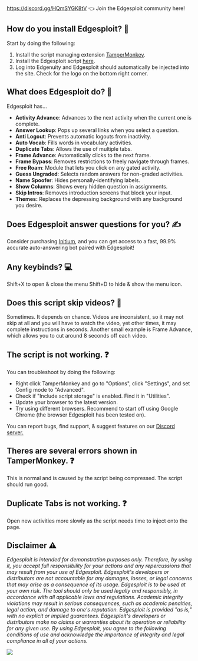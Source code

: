 https://discord.gg/HQmSYGK8tV 👈 Join the Edgesploit community here!




## How do you install Edgesploit? 📜
Start by doing the following:
1. Install the script managing extension [TamperMonkey](https://chrome.google.com/webstore/detail/tampermonkey/dhdgffkkebhmkfjojejmpbldmpobfkfo).
2. Install the Edgesploit script [here](https://github.com/Databones/Edgesploit/raw/main/Edgesploit.user.js).
3. Log into Edgenuity and Edgesploit should automatically be injected into the site. Check for the logo on the bottom right corner.


## What does Edgesploit do? 🤔
Edgesploit has...
- **Activity Advance**: Advances to the next activity when the current one is complete.
- **Answer Lookup**: Pops up several links when you select a question.
- **Anti Logout**: Prevents automatic logouts from inactivity.
- **Auto Vocab**: Fills words in vocabulary activities.
- **Duplicate Tabs**: Allows the use of multiple tabs.
- **Frame Advance**: Automatically clicks to the next frame.
- **Frame Bypass**: Removes restrictions to freely navigate through frames.
- **Free Roam**: Module that lets you click on any gated activity.
- **Guess Ungraded**: Selects random answers for non-graded activities.
- **Name Spoofer**: Hides personally-identifying labels.
- **Show Columns**: Shows every hidden question in assignments.
- **Skip Intros**: Removes introduction screens that block your input.
- **Themes:** Replaces the depressing background with any background you desire.


## Does Edgesploit answer questions for you? ✍️
Consider purchasing [Initium](https://initium.social), and you can get access to a fast, 99.9% accurate auto-answering bot paired with Edgesploit!


## Any keybinds? 💻
Shift+X to open & close the menu
Shift+D to hide & show the menu icon.


## Does this script skip videos? 🎥
Sometimes. It depends on chance. Videos are inconsistent, so it may not skip at all and you will have to watch the video, yet other times, it may complete instructions in seconds. Another small example is Frame Advance, which allows you to cut around 8 seconds off each video.


## The script is not working. ❓
You can troubleshoot by doing the following:
- Right click TamperMonkey and go to "Options", click "Settings", and set Config mode to "Advanced".
- Check if "Include script storage" is enabled. Find it in "Utilities".
- Update your browser to the latest version.
- Try using different browsers. Recommend to start off using Google Chrome (the browser Edgesploit has been tested on).

You can report bugs, find support, & suggest features on our [Discord server.](https://discord.gg/HQmSYGK8tV)


## Theres are several errors shown in TamperMonkey. ❓
This is normal and is caused by the script being compressed. The script should run good.


## Duplicate Tabs is not working. ❓
Open new activities more slowly as the script needs time to inject onto the page.



## Disclaimer ⚠️
*Edgesploit is intended for demonstration purposes only. Therefore, by using it, you accept full responsibility for your actions and any repercussions that may result from your use of Edgesploit. Edgesploit's developers or distributors are not accountable for any damages, losses, or legal concerns that may arise as a consequence of its usage. Edgesploit is to be used at your own risk. The tool should only be used legally and responsibly, in accordance with all applicable laws and regulations. Academic integrity violations may result in serious consequences, such as academic penalties, legal action, and damage to one's reputation. Edgesploit is provided "as is," with no explicit or implied guarantees. Edgesploit's developers or distributors make no claims or warranties about its operation or reliability for any given use. By using Edgesploit, you agree to the following conditions of use and acknowledge the importance of integrity and legal compliance in all of your actions.*

![](https://raw.githubusercontent.com/Databones/Edgespoit/main/img/logo.png)
